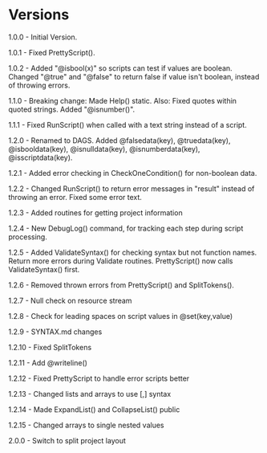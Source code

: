 # Versions

1.0.0 - Initial Version.

1.0.1 - Fixed PrettyScript().

1.0.2 - Added "@isbool(x)" so scripts can test if values are boolean. Changed "@true" and "@false" to return false if value isn't boolean, instead of throwing errors.

1.1.0 - Breaking change: Made Help() static. Also: Fixed quotes within quoted strings. Added "@isnumber()".

1.1.1 - Fixed RunScript() when called with a text string instead of a script.

1.2.0 - Renamed to DAGS. Added @falsedata(key), @truedata(key), @isbooldata(key), @isnulldata(key), @isnumberdata(key), @isscriptdata(key).

1.2.1 - Added error checking in CheckOneCondition() for non-boolean data.

1.2.2 - Changed RunScript() to return error messages in "result" instead of throwing an error. Fixed some error text.

1.2.3 - Added routines for getting project information

1.2.4 - New DebugLog() command, for tracking each step during script processing.

1.2.5 - Added ValidateSyntax() for checking syntax but not function names. Return more errors during Validate routines. PrettyScript() now calls ValidateSyntax() first.

1.2.6 - Removed thrown errors from PrettyScript() and SplitTokens().

1.2.7 - Null check on resource stream

1.2.8 - Check for leading spaces on script values in @set(key,value)

1.2.9 - SYNTAX.md changes

1.2.10 - Fixed SplitTokens

1.2.11 - Add @writeline()

1.2.12 - Fixed PrettyScript to handle error scripts better

1.2.13 - Changed lists and arrays to use [,] syntax

1.2.14 - Made ExpandList() and CollapseList() public

1.2.15 - Changed arrays to single nested values

2.0.0 - Switch to split project layout
